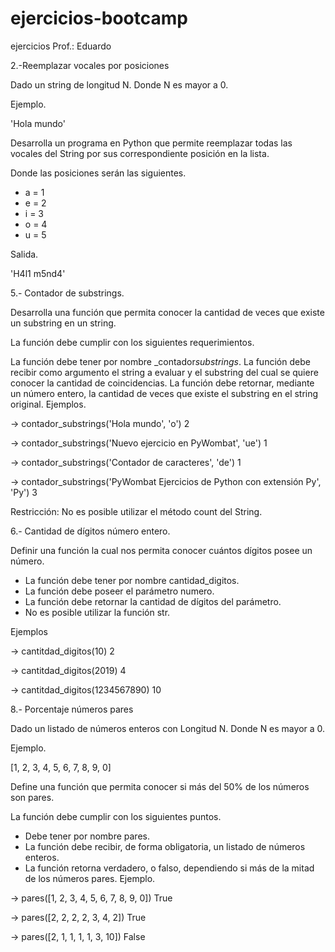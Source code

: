 # ejercicios-bootcamp
ejercicios Prof.: Eduardo

2.-Reemplazar vocales por posiciones

Dado un string de longitud N. Donde N es mayor a 0.

Ejemplo.

'Hola mundo'

Desarrolla un programa en Python que permite reemplazar todas las vocales del String por sus correspondiente posición en la lista.

Donde las posiciones serán las siguientes.

* a = 1
* e = 2
* i = 3
* o = 4
* u = 5

Salida.

'H4l1 m5nd4'


5.- Contador de substrings.

Desarrolla una función que permita conocer la cantidad de veces que existe un substring en un string.

La función debe cumplir con los siguientes requerimientos.

La función debe tener por nombre _contador*substrings*.
La función debe recibir como argumento el string a evaluar y el substring del cual se quiere conocer la cantidad de coincidencias.
La función debe retornar, mediante un número entero, la cantidad de veces que existe el substring en el string original.
Ejemplos.

-> contador_substrings('Hola mundo', 'o')
2

-> contador_substrings('Nuevo ejercicio en PyWombat', 'ue')
1

-> contador_substrings('Contador de caracteres', 'de')
1

-> contador_substrings('PyWombat Ejercicios de Python con extensión Py', 'Py')
3

Restricción: No es posible utilizar el método count del String. 


6.- Cantidad de dígitos número entero.

Definir una función la cual nos permita conocer cuántos dígitos posee un número.

* La función debe tener por nombre cantidad_digitos.
* La función debe poseer el parámetro numero.
* La función debe retornar la cantidad de dígitos del parámetro.
* No es posible utilizar la función str.

Ejemplos

-> cantitdad_digitos(10)
2

-> cantitdad_digitos(2019)
4

-> cantitdad_digitos(1234567890)
10


8.- Porcentaje números pares

Dado un listado de números enteros con Longitud N. Donde N es mayor a 0.

Ejemplo.

[1, 2, 3, 4, 5, 6, 7, 8, 9, 0]


Define una función que permita conocer si más del 50% de los números son pares.

La función debe cumplir con los siguientes puntos.

* Debe tener por nombre pares.
* La función debe recibir, de forma obligatoria, un listado de números enteros.
* La función retorna verdadero, o falso, dependiendo si más de la mitad de los números pares.
Ejemplo.

-> pares([1, 2, 3, 4, 5, 6, 7, 8, 9, 0])
True

-> pares([2, 2, 2, 2, 3, 4, 2])
True

-> pares([2, 1, 1, 1, 1, 3, 10])
False
